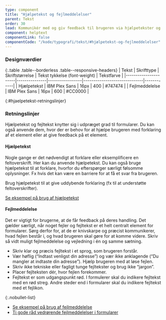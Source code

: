 ```yaml
---
type: component
title: "Hjælpetekst og fejlmeddelelser"
parent: Tekst
order: 30
lead: Kommunikér med og giv feedback til brugeren via hjælpetekster og fejlmeddelelser.
component: helptext
componentLink: false
componentCode: "/kode/typografi/tekst/#hjælpetekst-og-fejlmeddelelser"
---
```


### Designværdier

{:.table .table--borderless .table--responsive-headers}
| Tekst                | Skrifttype    | Skriftstørrelse | Tekst tykkelse (font-weight) | Tekstfarve |
|----------------------|---------------|-----------------|------------------------------|------------|
| Hjælpetekst          | IBM Plex Sans | 16px            | 400                          | #747474    |
| Fejlmeddelelse       | IBM Plex Sans | 16px            | 600                          | #CC0000    |

{:#hjaelpetekst-retningslinjer}
### Retningslinjer

Hjælpetekst og fejltekst knytter sig i udpræget grad til formularer. Du kan også anvende dem, hvor der er behov for at hjælpe brugeren med forklaring af et element eller at give feedback på et element.

#### Hjælpetekst
Nogle gange er det nødvendigt at forklare eller eksemplificere en feltoverskrift. Her kan du anvende hjælpetekst. Du kan også bruge hjælpetekst til at forklare, hvorfor du efterspørger særligt følsomme oplysninger. Fx hvis det kan være en barriere for at få et svar fra brugeren.

Brug hjælpetekst til at give uddybende forklaring (fx til at understøtte feltoverskrifter).

<a href="/komponenter/inputfelter/#hjælpetekst">Se eksempel på brug af hjælpetekst</a>

#### Fejlmeddelelse

Det er vigtigt for brugerne, at de får feedback på deres handling. Det gælder særligt, når noget fejler og fejltekst er et helt centralt element for formularer. Sørg derfor for, at de er knivskarpe og præcist kommunikerer, hvad fejlen består i, og hvad brugeren skal gøre for at komme videre. Skriv så vidt muligt fejlmeddelelse og vejledning i én og samme sætning.

- Skriv klar og præcis fejltekst i et sprog, som brugeren forstår.
- Vær høflig (“Indtast venligst din adresse”) og vær ikke anklagende (“Du mangler at indtaste din adresse”). Hjælp brugeren med at løse fejlen.
- Skriv ikke tekniske eller fagligt tunge fejltekster og brug ikke “jargon”.
- Placer fejlteksten dér, hvor fejlen forekommer.
- Fejltekst er som udgangspunkt rød. I formulerer skal du indikere fejltekst med en rød streg. Andre steder end i formularer skal du indikere fejltekst med et fejlikon.

{:.nobullet-list}
- <a href="/komponenter/fejlangivelse/fejlmeddelelser/">Se eksempel på brug af fejlmeddelelse</a>
- <a href="https://www.nngroup.com/articles/errors-forms-design-guidelines/" class="icon-link">Ti gode råd vedrørende fejlmeddelelser i formularer<svg class="icon-svg" focusable="false" aria-hidden="true" tabindex="-1"><use xlink:href="#open-in-new"></use></svg></a>
